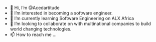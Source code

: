 - 👋 Hi, I’m @Acedartitude
- 👀 I’m interested in becoming a software engineer.
- 🌱 I’m currently learning Software Engineering on ALX Africa
- 💞️ I’m looking to collaborate on with multinational companies to build world changing technologies.
- 📫 How to reach me ...

<!---
Acedartitude/Acedartitude is a ✨ special ✨ repository because its `README.md` (this file) appears on your GitHub profile.
You can click the Preview link to take a look at your changes.
--->
